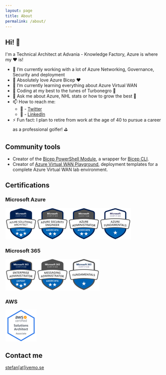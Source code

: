 ```yaml
---
layout: page
title: About
permalink: /about/
---
```


## Hi! 👋

I'm a Technical Architect at Advania - Knowledge Factory, Azure is where my ❤ is!

- 🔭 I’m currently working with a lot of Azure Networking, Governance, Security and deployment
- 💪 Absolutely love Azure Bicep ♥
- 🌱 I’m currently learning everything about Azure Virtual WAN
- 🎸 Coding at my best to the tunes of Turbonegro 🤘
- 💬 Ask me about Azure, NHL stats or how to grow the best 🥕
- 📫 How to reach me:
  - 🦅 - [Twitter](https://twitter.com/StefanIvemo)
  - 🏢 - [LinkedIn](https://www.linkedin.com/in/stefanivemo/) 
- ⚡ Fun fact: I plan to retire from work at the age of 40 to pursue a career as a professional golfer! ⛳

## Community tools

- Creator of the [Bicep PowerShell Module](https://github.com/StefanIvemo/BicepPowerShell), a wrapper for [Bicep CLI](https://github.com/Azure/bicep).
- Creator of [Azure Virtual WAN Playground](https://github.com/StefanIvemo/vwan-playground), deployment templates for a complete Azure Virtual WAN lab environment.

## Certifications

### Microsoft Azure

<img src="https://github.com/StefanIvemo/stefanivemo.github.io/blob/master/images/badges/microsoft-certified-azure-solutions-architect-expert.png?raw=true" width="100" height="100"><img src="https://github.com/StefanIvemo/stefanivemo.github.io/blob/master/images/badges/microsoft-certified-azure-security-engineer-associate.png?raw=true" width="100" height="100"><img src="https://github.com/StefanIvemo/stefanivemo.github.io/blob/master/images/badges/microsoft-certified-azure-administrator-associate.png?raw=true" width="100" height="100"><img src="https://github.com/StefanIvemo/stefanivemo.github.io/blob/master/images/badges/microsoft-certified-azure-fundamentals.png?raw=true" width="100" height="100">

### Microsoft 365

<img src="https://github.com/StefanIvemo/stefanivemo.github.io/blob/master/images/badges/microsoft-365-certified-enterprise-administrator-expert.png?raw=true" width="100" height="100"><img src="https://github.com/StefanIvemo/stefanivemo.github.io/blob/master/images/badges/microsoft-365-certified-messaging-administrator-associate.png?raw=true" width="100" height="100"><img src="https://github.com/StefanIvemo/stefanivemo.github.io/blob/master/images/badges/microsoft-365-certified-fundamentals.png?raw=true" width="100" height="100">

### AWS

<img src="https://github.com/StefanIvemo/stefanivemo.github.io/blob/master/images/badges/Telerik.Web.UI.WebResource.png?raw=true" width="100" height="100">

## Contact me

[stefan[at]ivemo.se](mailto:stefan@ivemo.se)